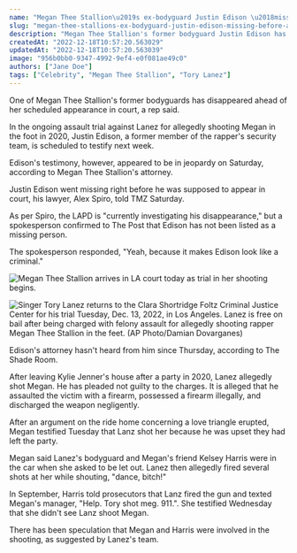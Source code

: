```yaml
---
name: "Megan Thee Stallion\u2019s ex-bodyguard Justin Edison \u2018missing\u2019 before appearance at Tory Lanez shooting trial"
slug: "megan-thee-stallions-ex-bodyguard-justin-edison-missing-before-appearance-at-tory-lanez-shooting-trial"
description: "Megan Thee Stallion's former bodyguard Justin Edison has vanished ahead of her scheduled appearance in court in the Tory Lanz assault case."
createdAt: "2022-12-18T10:57:20.563029"
updatedAt: "2022-12-18T10:57:20.563039"
image: "956b0bb0-9347-4992-9ef4-e0f081ae49c0"
authors: ["Jane Doe"]
tags: ["Celebrity", "Megan Thee Stallion", "Tory Lanez"]
---
```

One of Megan Thee Stallion's former bodyguards has disappeared ahead of her scheduled appearance in court, a rep said.

In the ongoing assault trial against Lanez for allegedly shooting Megan in the foot in 2020, Justin Edison, a former member of the rapper's security team, is scheduled to testify next week.

Edison's testimony, however, appeared to be in jeopardy on Saturday, according to Megan Thee Stallion's attorney. 

Justin Edison went missing right before he was supposed to appear in court, his lawyer, Alex Spiro, told TMZ Saturday.

As per Spiro, the LAPD is "currently investigating his disappearance," but a spokesperson confirmed to The Post that Edison has not been listed as a missing person.

The spokesperson responded, "Yeah, because it makes Edison look like a criminal."

![Megan Thee Stallion arrives in LA court today as trial in her shooting begins. ](9539eadd-ddd3-43ee-a03d-7804ada8b626)

![Singer Tory Lanez returns to the Clara Shortridge Foltz Criminal Justice Center for his trial Tuesday, Dec. 13, 2022, in Los Angeles. Lanez is free on bail after being charged with felony assault for allegedly shooting rapper Megan Thee Stallion in the feet. (AP Photo/Damian Dovarganes)](64d2e9d1-a014-4a68-adab-e1ca6d63395c)

Edison's attorney hasn't heard from him since Thursday, according to The Shade Room.

After leaving Kylie Jenner's house after a party in 2020, Lanez allegedly shot Megan. He has pleaded not guilty to the charges. It is alleged that he assaulted the victim with a firearm, possessed a firearm illegally, and discharged the weapon negligently.

After an argument on the ride home concerning a love triangle erupted, Megan testified Tuesday that Lanz shot her because he was upset they had left the party.

Megan said Lanez's bodyguard and Megan's friend Kelsey Harris were in the car when she asked to be let out. Lanez then allegedly fired several shots at her while shouting, "dance, bitch!"

In September, Harris told prosecutors that Lanz fired the gun and texted Megan's manager, "Help. Tory shot meg. 911.". She testified Wednesday that she didn't see Lanz shoot Megan.

There has been speculation that Megan and Harris were involved in the shooting, as suggested by Lanez's team.


